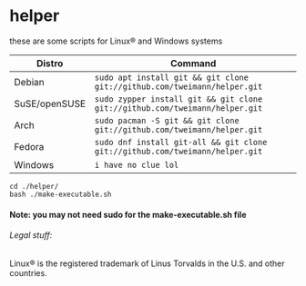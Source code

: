 # helper
these are some scripts for Linux® and Windows systems

| Distro        | Command                                                                          |
|---------------|----------------------------------------------------------------------------------|
| Debian        | ```sudo apt install git && git clone git://github.com/tweimann/helper.git```     |
| SuSE/openSUSE | ```sudo zypper install git && git clone git://github.com/tweimann/helper.git```  |
| Arch          | ```sudo pacman -S git && git clone git://github.com/tweimann/helper.git```       |
| Fedora        | ```sudo dnf install git-all && git clone git://github.com/tweimann/helper.git``` |
| Windows       | ```i have no clue lol```                                                         |

```
cd ./helper/
bash ./make-executable.sh
```
#### Note: you may not need sudo for the make-executable.sh file


###### Legal stuff:
Linux® is the registered trademark of Linus Torvalds in the U.S. and other countries.
